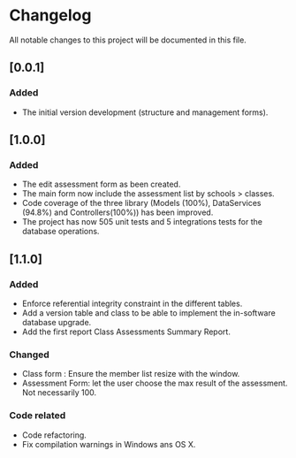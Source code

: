 # Changelog
All notable changes to this project will be documented in this file.

## [0.0.1]

### Added
- The initial version development (structure and management forms).

## [1.0.0]

### Added
- The edit assessment form as been created.
- The main form now include the assessment list by schools > classes.
- Code coverage of the three library (Models (100%), DataServices (94.8%) and Controllers(100%)) has been improved.
- The project has now 505 unit tests and 5 integrations tests for the database operations.

## [1.1.0]

### Added
- Enforce referential integrity constraint in the different tables.
- Add a version table and class to be able to implement the in-software database upgrade.
- Add the first report Class Assessments Summary Report.

### Changed
- Class form : Ensure the member list resize with the window.
- Assessment Form: let the user choose the max result of the assessment. Not necessarily 100.

### Code related
- Code refactoring.
- Fix compilation warnings in Windows ans OS X.